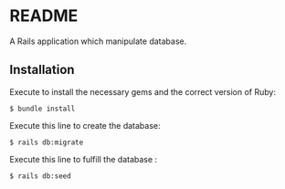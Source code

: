 # README
A Rails application which manipulate database.

## Installation

Execute to install the necessary gems and the correct version of Ruby:
```
$ bundle install
```

Execute this line to create the database:
```
$ rails db:migrate
```


Execute this line to fulfill the database :
```
$ rails db:seed
```
